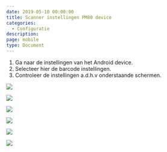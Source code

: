 ```yaml
---
date: 2019-05-10 00:00:00
title: Scanner instellingen PM80 device
categories:
  - Configuratie
description:
page: mobile
type: Document
---
```


1. Ga naar de instellingen van het Android device.
2. Selecteer hier de barcode instellingen.
3. Controleer de instellingen a.d.h.v onderstaande schermen.

![](/images/2019-05-10-08-02-38.png)

![](/images/2019-05-10-08-02-51.png)

![](/images/2019-05-10-08-03-08.png)

![](/images/2019-05-10-08-03-17.png)

![](/images/2019-05-10-08-03-25.png)

![](/images/2019-05-10-08-03-33.png)
